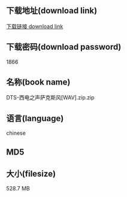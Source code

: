 ## 下载地址(download link)
[下载链接 download link](https://tutu365.netlify.app/?s=DTS-%E8%A5%BF%E7%94%B5%E4%B9%8B%E5%A3%B0%E8%90%A8%E5%85%8B%E6%96%AF%E9%A3%8E%5BWAV%5D.zip)

## 下载密码(download password)
1866

## 名称(book name)
DTS-西电之声萨克斯风[WAV].zip.zip

## 语言(language)
chinese

## MD5


## 大小(filesize)
528.7 MB
